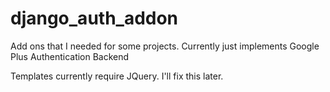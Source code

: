 django_auth_addon
=================

Add ons that I needed for some projects.  Currently just implements Google Plus Authentication Backend

Templates currently require JQuery.  I'll fix this later.
